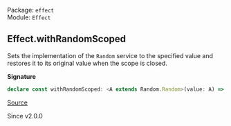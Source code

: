 Package: `effect`<br />
Module: `Effect`<br />

## Effect.withRandomScoped

Sets the implementation of the `Random` service to the specified value and
restores it to its original value when the scope is closed.

**Signature**

```ts
declare const withRandomScoped: <A extends Random.Random>(value: A) => Effect<void, never, Scope.Scope>
```

[Source](https://github.com/Effect-TS/effect/tree/main/packages/effect/src/Effect.ts#L11593)

Since v2.0.0